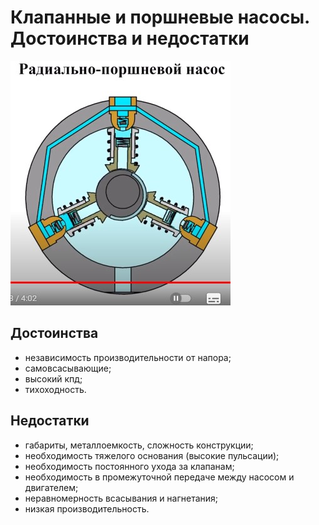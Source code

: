 # Клапанные и поршневые насосы. Достоинства и недостатки

![Поршневой_насос](pic43.jpg)

## Достоинства

* независимость производительности от напора;
* самовсасывающие;
* высокий кпд;
* тихоходность.

## Недостатки

* габариты, металлоемкость, сложность конструкции;
* необходимость тяжелого основания (высокие пульсации);
* необходимость постоянного ухода за клапанам;
* необходимость в промежуточной передаче между насосом и двигателем;
* неравномерность всасывания и нагнетания;
* низкая производительность.
